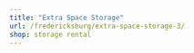 ```yaml
---
title: "Extra Space Storage"
url: /fredericksburg/extra-space-storage-3/
shop: storage rental
---
```

